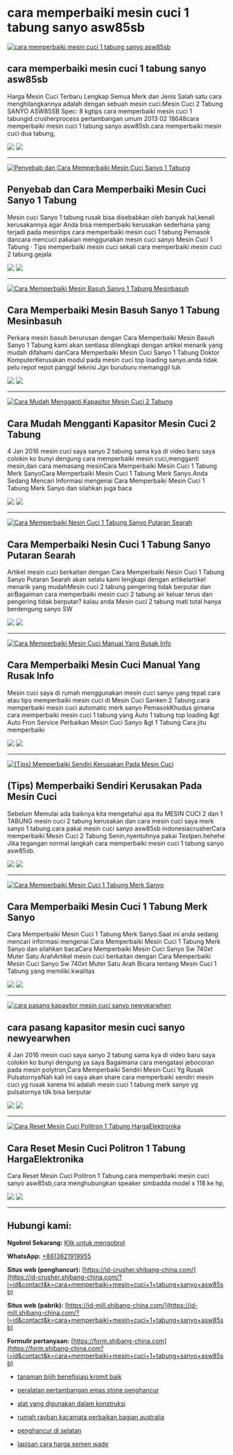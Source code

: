 # cara memperbaiki mesin cuci 1 tabung sanyo asw85sb

<a href="https://swt.shibang-china.com/?l=id&img&k=cara+memperbaiki+mesin+cuci+1+tabung+sanyo+asw85sb" target="_blank">![cara memperbaiki mesin cuci 1 tabung sanyo asw85sb](http://static.shibang-china.com/all-800x300/596.jpg)</a>

## cara memperbaiki mesin cuci 1 tabung sanyo asw85sb
Harga Mesin Cuci Terbaru Lengkap Semua Merk dan Jenis Salah satu cara menghilangkannya adalah dengan sebuah mesin cuci.Mesin Cuci 2 Tabung SANYO ASW85SB Spec: 8 kgtips cara memperbaiki mesin cuci 1 tabungid.crusherprocess pertambangan umum 2013 02 18648cara memperbaiki mesin cuci 1 tabung sanyo asw85sb.cara memperbaiki mesin cuci dua tabung,


<a href="https://whatsapp.shibangsoft.com/WhatsApp.php" target="_blank" title="WhatsApp">![](http://static.shibang-china.com/icon/whatsapp.png)</a> <a href="https://swt.shibang-china.com/?l=id&icon&k=cara+memperbaiki+mesin+cuci+1+tabung+sanyo+asw85sb" target="_blank">![](http://static.shibang-china.com/icon/chat-id.png)</a>

---

<a href="https://swt.shibang-china.com/?l=id&img&k=cara+memperbaiki+mesin+cuci+1+tabung+sanyo+asw85sb" target="_blank">![Penyebab dan Cara Memperbaiki Mesin Cuci Sanyo 1 Tabung](http://static.shibang-china.com/all-800x300/249.jpg)</a>

## Penyebab dan Cara Memperbaiki Mesin Cuci Sanyo 1 Tabung
Mesin cuci Sanyo 1 tabung rusak bisa disebabkan oleh banyak hal,kenali kerusakannya agar Anda bisa memperbaiki kerusakan sederhana yang terjadi pada mesintips cara memperbaiki mesin cuci 1 tabung Pemasok dancara mencuci pakaian menggunakan mesin cuci sanyo Mesin Cuci 1 Tabung · Tips memperbaiki mesin cuci sekali cara memperbaiki mesin cuci 2 tabung.gejala


<a href="https://whatsapp.shibangsoft.com/WhatsApp.php" target="_blank" title="WhatsApp">![](http://static.shibang-china.com/icon/whatsapp.png)</a> <a href="https://swt.shibang-china.com/?l=id&icon&k=cara+memperbaiki+mesin+cuci+1+tabung+sanyo+asw85sb" target="_blank">![](http://static.shibang-china.com/icon/chat-id.png)</a>

---

<a href="https://swt.shibang-china.com/?l=id&img&k=cara+memperbaiki+mesin+cuci+1+tabung+sanyo+asw85sb" target="_blank">![Cara Memperbaiki Mesin Basuh Sanyo 1 Tabung Mesinbasuh](http://static.shibang-china.com/all-800x300/1092.jpg)</a>

## Cara Memperbaiki Mesin Basuh Sanyo 1 Tabung Mesinbasuh
Perkara mesin basuh berurusan dengan Cara Memperbaiki Mesin Basuh Sanyo 1 Tabung kami akan sentiasa dilengkapi dengan artikel menarik yang mudah difahami danCara Memperbaiki Mesin Cuci Sanyo 1 Tabung Doktor KomputerKerusakan modul pada mesin cuci top loading sanyo.anda tidak pelu repot repot panggil teknisi.Jgn buruburu memanggil tuk


<a href="https://whatsapp.shibangsoft.com/WhatsApp.php" target="_blank" title="WhatsApp">![](http://static.shibang-china.com/icon/whatsapp.png)</a> <a href="https://swt.shibang-china.com/?l=id&icon&k=cara+memperbaiki+mesin+cuci+1+tabung+sanyo+asw85sb" target="_blank">![](http://static.shibang-china.com/icon/chat-id.png)</a>

---

<a href="https://swt.shibang-china.com/?l=id&img&k=cara+memperbaiki+mesin+cuci+1+tabung+sanyo+asw85sb" target="_blank">![Cara Mudah Mengganti Kapasitor Mesin Cuci 2 Tabung](http://static.shibang-china.com/all-800x300/883.jpg)</a>

## Cara Mudah Mengganti Kapasitor Mesin Cuci 2 Tabung
4 Jan 2016 mesin cuci saya sanyo 2 tabung sama kya di video baru saya colokin ko bunyi dengung cara memperbaiki mesin cuci,mengganti mesin,dan cara memasang mesinCara Memperbaiki Mesin Cuci 1 Tabung Merk SanyoCara Memperbaiki Mesin Cuci 1 Tabung Merk Sanyo.Anda Sedang Mencari Informasi mengenai Cara Memperbaiki Mesin Cuci 1 Tabung Merk Sanyo dan silahkan juga baca


<a href="https://whatsapp.shibangsoft.com/WhatsApp.php" target="_blank" title="WhatsApp">![](http://static.shibang-china.com/icon/whatsapp.png)</a> <a href="https://swt.shibang-china.com/?l=id&icon&k=cara+memperbaiki+mesin+cuci+1+tabung+sanyo+asw85sb" target="_blank">![](http://static.shibang-china.com/icon/chat-id.png)</a>

---

<a href="https://swt.shibang-china.com/?l=id&img&k=cara+memperbaiki+mesin+cuci+1+tabung+sanyo+asw85sb" target="_blank">![Cara Memperbaiki Nesin Cuci 1 Tabung Sanyo Putaran Searah](http://static.shibang-china.com/all-800x300/861.jpg)</a>

## Cara Memperbaiki Nesin Cuci 1 Tabung Sanyo Putaran Searah
Artikel mesin cuci berkaitan dengan Cara Memperbaiki Nesin Cuci 1 Tabung Sanyo Putaran Searah akan selalu kami lengkapi dengan artikelartikel menarik yang mudahMesin cuci 2 tabung pengering tidak berputar dan airBagaiman cara memperbaiki mesin cuci 2 tabung air keluar terus dan pengering tidak berputar? kalau anda Mesin cuci 2 tabung mati total hanya berdengung sanyo SW


<a href="https://whatsapp.shibangsoft.com/WhatsApp.php" target="_blank" title="WhatsApp">![](http://static.shibang-china.com/icon/whatsapp.png)</a> <a href="https://swt.shibang-china.com/?l=id&icon&k=cara+memperbaiki+mesin+cuci+1+tabung+sanyo+asw85sb" target="_blank">![](http://static.shibang-china.com/icon/chat-id.png)</a>

---

<a href="https://swt.shibang-china.com/?l=id&img&k=cara+memperbaiki+mesin+cuci+1+tabung+sanyo+asw85sb" target="_blank">![Cara Memperbaiki Mesin Cuci Manual Yang Rusak Info](http://static.shibang-china.com/all-800x300/578.jpg)</a>

## Cara Memperbaiki Mesin Cuci Manual Yang Rusak Info
Mesin cuci saya di rumah menggunakan mesin cuci sanyo yang tepat cara atau tips memperbaiki mesin cuci di Mesin Cuci Sanken 2 Tabung.cara memperbaiki mesin cuci automatic merk sanyo PemasokKhudus gimana cara memperbaiki mesin cuci 1 tabung yang Auto 1 tabung top loading &gt Auto Fron Service Perbaikan Mesin Cuci Sanyo &gt 1 Tabung Cara jitu memperbaiki


<a href="https://whatsapp.shibangsoft.com/WhatsApp.php" target="_blank" title="WhatsApp">![](http://static.shibang-china.com/icon/whatsapp.png)</a> <a href="https://swt.shibang-china.com/?l=id&icon&k=cara+memperbaiki+mesin+cuci+1+tabung+sanyo+asw85sb" target="_blank">![](http://static.shibang-china.com/icon/chat-id.png)</a>

---

<a href="https://swt.shibang-china.com/?l=id&img&k=cara+memperbaiki+mesin+cuci+1+tabung+sanyo+asw85sb" target="_blank">![(Tips) Memperbaiki Sendiri Kerusakan Pada Mesin Cuci](http://static.shibang-china.com/all-800x300/218.jpg)</a>

## (Tips) Memperbaiki Sendiri Kerusakan Pada Mesin Cuci
Sebelum Memulai ada baiknya kita mengetahui apa itu MESIN CUCI 2 dan 1 TABUNG mesin cuci 2 tabung kerusakan dan cara mesin cuci saya merk sanyo 1 tabung.cara pakai mesin cuci sanyo asw85sb indonesiacrusherCara memperbaiki Mesin Cuci 2 Tabung Senin,nyentuhnya pakai Testpen.hehehe Jika tegangan normal langkah cara memperbaiki mesin cuci 1 tabung sanyo asw85sb.


<a href="https://whatsapp.shibangsoft.com/WhatsApp.php" target="_blank" title="WhatsApp">![](http://static.shibang-china.com/icon/whatsapp.png)</a> <a href="https://swt.shibang-china.com/?l=id&icon&k=cara+memperbaiki+mesin+cuci+1+tabung+sanyo+asw85sb" target="_blank">![](http://static.shibang-china.com/icon/chat-id.png)</a>

---

<a href="https://swt.shibang-china.com/?l=id&img&k=cara+memperbaiki+mesin+cuci+1+tabung+sanyo+asw85sb" target="_blank">![Cara Memperbaiki Mesin Cuci 1 Tabung Merk Sanyo](http://static.shibang-china.com/all-800x300/629.jpg)</a>

## Cara Memperbaiki Mesin Cuci 1 Tabung Merk Sanyo
Cara Memperbaiki Mesin Cuci 1 Tabung Merk Sanyo.Saat ini anda sedang mencari informasi mengenai Cara Memperbaiki Mesin Cuci 1 Tabung Merk Sanyo dan silahkan bacaCara Memperbaiki Mesin Cuci Sanyo Sw 740xt Muter Satu ArahArtikel mesin cuci berkaitan dengan Cara Memperbaiki Mesin Cuci Sanyo Sw 740xt Muter Satu Arah Bicara tentang Mesin Cuci 1 Tabung yang memiliki kwalitas


<a href="https://whatsapp.shibangsoft.com/WhatsApp.php" target="_blank" title="WhatsApp">![](http://static.shibang-china.com/icon/whatsapp.png)</a> <a href="https://swt.shibang-china.com/?l=id&icon&k=cara+memperbaiki+mesin+cuci+1+tabung+sanyo+asw85sb" target="_blank">![](http://static.shibang-china.com/icon/chat-id.png)</a>

---

<a href="https://swt.shibang-china.com/?l=id&img&k=cara+memperbaiki+mesin+cuci+1+tabung+sanyo+asw85sb" target="_blank">![cara pasang kapasitor mesin cuci sanyo newyearwhen](http://static.shibang-china.com/all-800x300/283.jpg)</a>

## cara pasang kapasitor mesin cuci sanyo newyearwhen
4 Jan 2016 mesin cuci saya sanyo 2 tabung sama kya di video baru saya colokin ko bunyi dengung ya saya Bagaimana cara mengatasi jebocoran pada mesin polytron,Cara Memperbaiki Sendiri Mesin Cuci Yg Rusak PulsatornyaNah kali ini saya akan share cara memperbaiki sendiri mesin cuci yg rusak karena Ini adalah mesin cuci 1 tabung merk sanyo yg pulsatornya tdk bisa berputar


<a href="https://whatsapp.shibangsoft.com/WhatsApp.php" target="_blank" title="WhatsApp">![](http://static.shibang-china.com/icon/whatsapp.png)</a> <a href="https://swt.shibang-china.com/?l=id&icon&k=cara+memperbaiki+mesin+cuci+1+tabung+sanyo+asw85sb" target="_blank">![](http://static.shibang-china.com/icon/chat-id.png)</a>

---

<a href="https://swt.shibang-china.com/?l=id&img&k=cara+memperbaiki+mesin+cuci+1+tabung+sanyo+asw85sb" target="_blank">![Cara Reset Mesin Cuci Politron 1 Tabung HargaElektronika](http://static.shibang-china.com/all-800x300/1258.jpg)</a>

## Cara Reset Mesin Cuci Politron 1 Tabung HargaElektronika
Cara Reset Mesin Cuci Politron 1 Tabung.cara memperbaiki mesin cuci sanyo asw85sb,cara menghubungkan speaker simbadda model x 118 ke hp,

<a href="https://whatsapp.shibangsoft.com/WhatsApp.php" target="_blank" title="WhatsApp">![](http://static.shibang-china.com/icon/whatsapp.png)</a> <a href="https://swt.shibang-china.com/?l=id&icon&k=cara+memperbaiki+mesin+cuci+1+tabung+sanyo+asw85sb" target="_blank">![](http://static.shibang-china.com/icon/chat-id.png)</a>

---
## Hubungi kami:

**Ngobrol Sekarang:** [Klik untuk mengobrol](https://swt.shibang-china.com?l=id&contact&k=cara+memperbaiki+mesin+cuci+1+tabung+sanyo+asw85sb)

**WhatsApp:**  [+8613621919955](https://whatsapp.shibangsoft.com/WhatsApp.php)

**Situs web (penghancur):** [https://id-crusher.shibang-china.com/](https://id-crusher.shibang-china.com/?l=id&contact&k=cara+memperbaiki+mesin+cuci+1+tabung+sanyo+asw85sb)

**Situs web (pabrik):** [https://id-mill.shibang-china.com/](https://id-mill.shibang-china.com/?l=id&contact&k=cara+memperbaiki+mesin+cuci+1+tabung+sanyo+asw85sb)

**Formulir pertanyaan:** [https://form.shibang-china.com](https://form.shibang-china.com?l=id&contact&k=cara+memperbaiki+mesin+cuci+1+tabung+sanyo+asw85sb)

* [tanaman bijih benefisiasi kromit baik](../32/tanaman%20bijih%20benefisiasi%20kromit%20baik.md)

* [peralatan pertambangan emas stone penghancur](../37/peralatan%20pertambangan%20emas%20stone%20penghancur.md)

* [alat yang digunakan dalam konstruksi](../35/alat%20yang%20digunakan%20dalam%20konstruksi.md)

* [rumah rayban kacamata perbaikan bagian australia](../38/rumah%20rayban%20kacamata%20perbaikan%20bagian%20australia.md)

* [penghancur di selatan](../32/penghancur%20di%20selatan.md)

* [lapisan cara harga semen wade](../38/lapisan%20cara%20harga%20semen%20wade.md)